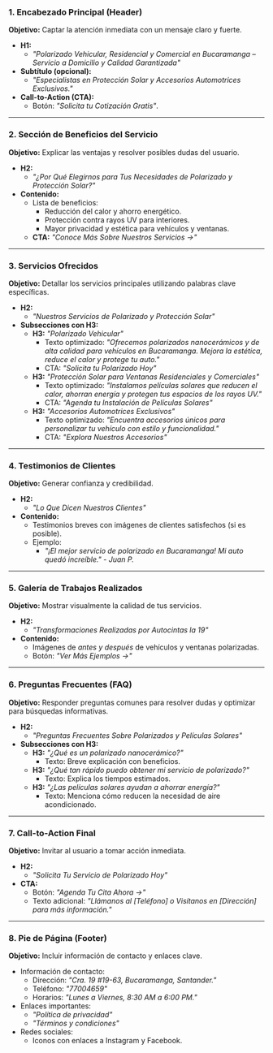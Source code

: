 ### **1. Encabezado Principal (Header)**

**Objetivo:** Captar la atención inmediata con un mensaje claro y fuerte.

- **H1:**
    - _"Polarizado Vehicular, Residencial y Comercial en Bucaramanga – Servicio a Domicilio y Calidad Garantizada"_
- **Subtítulo (opcional):**
    - _"Especialistas en Protección Solar y Accesorios Automotrices Exclusivos."_
- **Call-to-Action (CTA):**
    - Botón: _"Solicita tu Cotización Gratis"_.

---

### **2. Sección de Beneficios del Servicio**

**Objetivo:** Explicar las ventajas y resolver posibles dudas del usuario.

- **H2:**
    - _"¿Por Qué Elegirnos para Tus Necesidades de Polarizado y Protección Solar?"_
- **Contenido:**
    - Lista de beneficios:
        - Reducción del calor y ahorro energético.
        - Protección contra rayos UV para interiores.
        - Mayor privacidad y estética para vehículos y ventanas.
    - **CTA:** _"Conoce Más Sobre Nuestros Servicios →"_

---

### **3. Servicios Ofrecidos**

**Objetivo:** Detallar los servicios principales utilizando palabras clave específicas.

- **H2:**
    - _"Nuestros Servicios de Polarizado y Protección Solar"_
- **Subsecciones con H3:**
    - **H3:** _"Polarizado Vehicular"_
        - Texto optimizado: _"Ofrecemos polarizados nanocerámicos y de alta calidad para vehículos en Bucaramanga. Mejora la estética, reduce el calor y protege tu auto."_
        - CTA: _"Solicita tu Polarizado Hoy"_
    - **H3:** _"Protección Solar para Ventanas Residenciales y Comerciales"_
        - Texto optimizado: _"Instalamos películas solares que reducen el calor, ahorran energía y protegen tus espacios de los rayos UV."_
        - CTA: _"Agenda tu Instalación de Películas Solares"_
    - **H3:** _"Accesorios Automotrices Exclusivos"_
        - Texto optimizado: _"Encuentra accesorios únicos para personalizar tu vehículo con estilo y funcionalidad."_
        - CTA: _"Explora Nuestros Accesorios"_

---

### **4. Testimonios de Clientes**

**Objetivo:** Generar confianza y credibilidad.

- **H2:**
    - _"Lo Que Dicen Nuestros Clientes"_
- **Contenido:**
    - Testimonios breves con imágenes de clientes satisfechos (si es posible).
    - Ejemplo:
        - _"¡El mejor servicio de polarizado en Bucaramanga! Mi auto quedó increíble." - Juan P._

---

### **5. Galería de Trabajos Realizados**

**Objetivo:** Mostrar visualmente la calidad de tus servicios.

- **H2:**
    - _"Transformaciones Realizadas por Autocintas la 19"_
- **Contenido:**
    - Imágenes de _antes y después_ de vehículos y ventanas polarizadas.
    - Botón: _"Ver Más Ejemplos →"_

---

### **6. Preguntas Frecuentes (FAQ)**

**Objetivo:** Responder preguntas comunes para resolver dudas y optimizar para búsquedas informativas.

- **H2:**
    - _"Preguntas Frecuentes Sobre Polarizados y Películas Solares"_
- **Subsecciones con H3:**
    - **H3:** _"¿Qué es un polarizado nanocerámico?"_
        - Texto: Breve explicación con beneficios.
    - **H3:** _"¿Qué tan rápido puedo obtener mi servicio de polarizado?"_
        - Texto: Explica los tiempos estimados.
    - **H3:** _"¿Las películas solares ayudan a ahorrar energía?"_
        - Texto: Menciona cómo reducen la necesidad de aire acondicionado.

---

### **7. Call-to-Action Final**

**Objetivo:** Invitar al usuario a tomar acción inmediata.

- **H2:**
    - _"Solicita Tu Servicio de Polarizado Hoy"_
- **CTA:**
    - Botón: _"Agenda Tu Cita Ahora →"_
    - Texto adicional: _"Llámanos al [Teléfono] o Visítanos en [Dirección] para más información."_

---

### **8. Pie de Página (Footer)**

**Objetivo:** Incluir información de contacto y enlaces clave.

- Información de contacto:
    - Dirección: _"Cra. 19 #19-63, Bucaramanga, Santander."_
    - Teléfono: _"77004659"_
    - Horarios: _"Lunes a Viernes, 8:30 AM a 6:00 PM."_
- Enlaces importantes:
    - _"Política de privacidad"_
    - _"Términos y condiciones"_
- Redes sociales:
    - Iconos con enlaces a Instagram y Facebook.